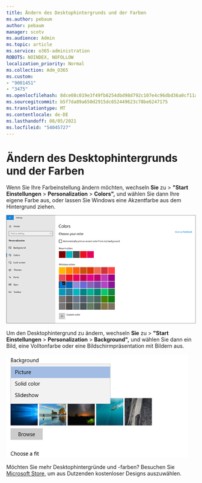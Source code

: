 ```yaml
---
title: Ändern des Desktophintergrunds und der Farben
ms.author: pebaum
author: pebaum
manager: scotv
ms.audience: Admin
ms.topic: article
ms.service: o365-administration
ROBOTS: NOINDEX, NOFOLLOW
localization_priority: Normal
ms.collection: Adm_O365
ms.custom:
- "9001451"
- "3475"
ms.openlocfilehash: 8dce08c019e3f49fb6254dbd98d792c107e4c96dbd36a0cf11aff70e171e7649
ms.sourcegitcommit: b5f7da89a650d2915dc652449623c78be6247175
ms.translationtype: MT
ms.contentlocale: de-DE
ms.lasthandoff: 08/05/2021
ms.locfileid: "54045727"
---
```

# <a name="change-your-desktop-background-and-colors"></a>Ändern des Desktophintergrunds und der Farben

Wenn Sie Ihre Farbeinstellung ändern möchten, wechseln **Sie** zu  >  **"Start Einstellungen**  >  **Personalization**  >  **Colors",** und wählen Sie dann Ihre eigene Farbe aus, oder lassen Sie Windows eine Akzentfarbe aus dem Hintergrund ziehen.

![Personalisieren Sie Ihre Farben in Windows.](media/windows-personalization-colors.png)

Um den Desktophintergrund zu ändern, wechseln **Sie** zu  >  **"Start Einstellungen**  >  **Personalization**  >  **Background",** und wählen Sie dann ein Bild, eine Volltonfarbe oder eine Bildschirmpräsentation mit Bildern aus. 

![Ändern Sie ihren Windows Desktophintergrund.](media/windows-desktop-background.png)

Möchten Sie mehr Desktophintergründe und -farben? Besuchen Sie [Microsoft Store,](https://www.microsoft.com/store/collections/windowsthemes) um aus Dutzenden kostenloser Designs auszuwählen.
